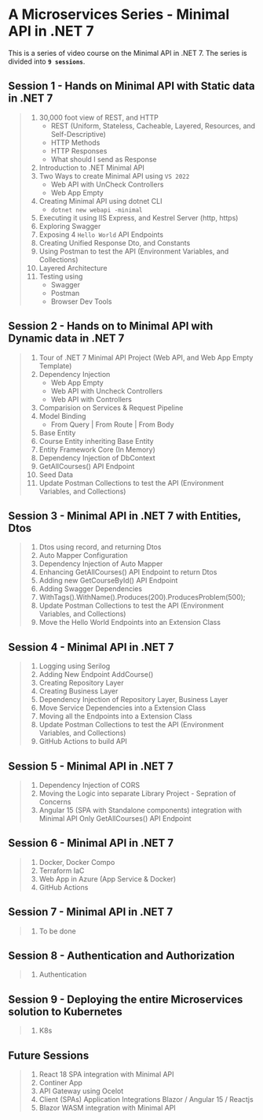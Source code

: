# A Microservices Series - Minimal API in .NET 7

This is a series of video course on the Minimal API in .NET 7. The series is divided into **`9 sessions`**.

## Session 1 - Hands on Minimal API with Static data in .NET 7

> 1. 30,000 foot view of REST, and HTTP
>    - REST (Uniform, Stateless, Cacheable, Layered, Resources, and Self-Descriptive)
>    - HTTP Methods
>    - HTTP Responses
>    - What should I send as Response
> 1. Introduction to .NET Minimal API
> 1. Two Ways to create Minimal API using `VS 2022`
>    - Web API with UnCheck Controllers
>    - Web App Empty
> 1. Creating Minimal API using dotnet CLI
>    - `dotnet new webapi -minimal`
> 1. Executing it using IIS Express, and Kestrel Server (http, https)
> 1. Exploring Swagger
> 1. Exposing 4 `Hello World` API Endpoints
> 1. Creating Unified Response Dto, and Constants
> 1. Using Postman to test the API (Environment Variables, and Collections)
> 1. Layered Architecture
> 1. Testing using
>    - Swagger
>    - Postman
>    - Browser Dev Tools

## Session 2 - Hands on to Minimal API with Dynamic data in .NET 7

> 1. Tour of .NET 7 Minimal API Project (Web API, and Web App Empty Template)
> 1. Dependency Injection
>    - Web App Empty
>    - Web API with Uncheck Controllers
>    - Web API with Controllers
> 1. Comparision on Services & Request Pipeline
> 1. Model Binding
>    - From Query | From Route | From Body
> 1. Base Entity
> 1. Course Entity inheriting Base Entity
> 1. Entity Framework Core (In Memory)
> 1. Dependency Injection of DbContext
> 1. GetAllCourses() API Endpoint
> 1. Seed Data
> 1. Update Postman Collections to test the API (Environment Variables, and Collections)

## Session 3 - Minimal API in .NET 7 with Entities, Dtos

> 1. Dtos using record, and returning Dtos
> 1. Auto Mapper Configuration
> 1. Dependency Injection of Auto Mapper
> 1. Enhancing GetAllCourses() API Endpoint to return Dtos
> 1. Adding new GetCourseById() API Endpoint
> 1. Adding Swagger Dependencies
> 1. WithTags().WithName().Produces(200).ProducesProblem(500);
> 1. Update Postman Collections to test the API (Environment Variables, and Collections)
> 1. Move the Hello World Endpoints into an Extension Class

## Session 4 - Minimal API in .NET 7

> 1. Logging using Serilog
> 1. Adding New Endpoint AddCourse()
> 1. Creating Repository Layer
> 1. Creating Business Layer
> 1. Dependency Injection of Repository Layer, Business Layer
> 1. Move Service Dependencies into a Extension Class
> 1. Moving all the Endpoints into a Extension Class
> 1. Update Postman Collections to test the API (Environment Variables, and Collections)
> 1. GitHub Actions to build API

## Session 5 - Minimal API in .NET 7

> 1. Dependency Injection of CORS
> 1. Moving the Logic into separate Library Project - Sepration of Concerns
> 1. Angular 15 (SPA with Standalone components) integration with Minimal API Only GetAllCourses() API Endpoint

## Session 6 - Minimal API in .NET 7

> 1. Docker, Docker Compo
> 1. Terraform IaC
> 1. Web App in Azure (App Service & Docker)
> 1. GitHub Actions

## Session 7 - Minimal API in .NET 7

> 1. To be done

## Session 8 - Authentication and Authorization

> 1. Authentication

## Session 9 - Deploying the entire Microservices solution to Kubernetes

> 1. K8s

## Future Sessions

> 1. React 18 SPA integration with Minimal API
> 1. Continer App
> 1. API Gateway using Ocelot
> 1. Client (SPAs) Application Integrations Blazor / Angular 15 / Reactjs
> 1. Blazor WASM  integration with Minimal API
